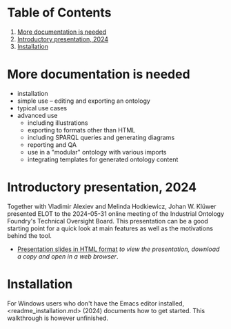 
# Table of Contents

1.  [More documentation is needed](#org214f366)
2.  [Introductory presentation, 2024](#org4045130)
3.  [Installation](#org2b25d7a)



<a id="org214f366"></a>

# More documentation is needed

-   installation
-   simple use &#x2013; editing and exporting an ontology
-   typical use cases
-   advanced use
    -   including illustrations
    -   exporting to formats other than HTML
    -   including SPARQL queries and generating diagrams
    -   reporting and QA
    -   use in a "modular" ontology with various imports
    -   integrating templates for generated ontology content


<a id="org4045130"></a>

# Introductory presentation, 2024

Together with Vladimir Alexiev and Melinda Hodkiewicz, Johan W. Klüwer presented ELOT to the 2024-05-31 online meeting of the Industrial Ontology Foundry's Technical Oversight Board.
This presentation can be a good starting point for a quick look at main features as well as the motivations behind the tool.

-   [Presentation slides in HTML format](20240525T181908--elot-presented-to-iof-tob__elot_emacs_iof.html) *to view the presentation, download a copy and open in a web browser*.


<a id="org2b25d7a"></a>

# Installation

For Windows users who don't have the Emacs editor installed, <readme_installation.md> (2024) documents how to get started. This walkthrough is however unfinished.

